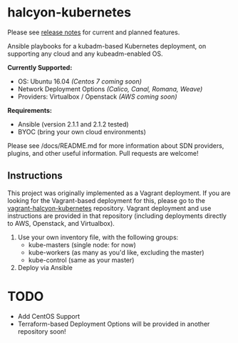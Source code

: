 # halcyon-kubernetes
Please see [release notes](https://github.com/att-comdev/halcyon-kubernetes/releases) for current and planned features.

Ansible playbooks for a kubadm-based Kubernetes deployment, on supporting any cloud and any kubeadm-enabled OS.

**Currently Supported:**

  * OS: Ubuntu 16.04 *(Centos 7 coming soon)*
  * Network Deployment Options  *(Calico, Canal, Romana, Weave)*
  * Providers: Virtualbox / Openstack *(AWS coming soon)*

**Requirements:**

  * Ansible (version 2.1.1 and 2.1.2 tested)
  * BYOC (bring your own cloud environments)

Please see /docs/README.md for more information about SDN providers, plugins, and other useful information. Pull requests are welcome!

## Instructions
This project was originally implemented as a Vagrant deployment. If you are looking for the Vagrant-based deployment for this, please go to the [vagrant-halcyon-kubernetes](https://github.com/att-comdev/halcyon-vagrant-kubernetes) repository. Vagrant deployment and use instructions are provided in that repository (including deployments directly to AWS, Openstack, and Virtualbox).

1. Use your own inventory file, with the following groups:
    - kube-masters (single node: for now)
    - kube-workers (as many as you'd like, excluding the master)
    - kube-control (same as your master)
2. Deploy via Ansible


# TODO

* Add CentOS Support
* Terraform-based Deployment Options will be provided in another repository soon!
